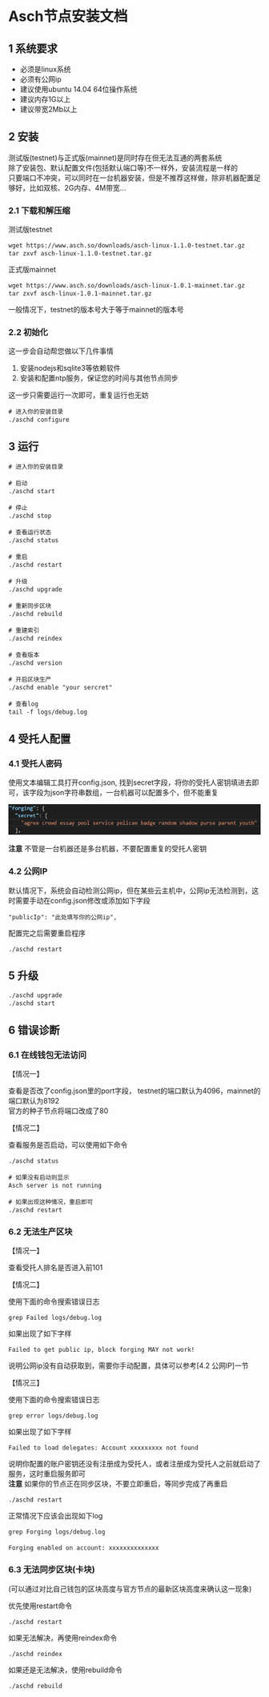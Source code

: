 # Asch节点安装文档

## 1 系统要求

- 必须是linux系统
- 必须有公网ip
- 建议使用ubuntu 14.04 64位操作系统
- 建议内存1G以上
- 建议带宽2Mb以上

## 2 安装

测试版(testnet)与正式版(mainnet)是同时存在但无法互通的两套系统<br>
除了安装包、默认配置文件(包括默认端口等)不一样外，安装流程是一样的<br>
只要端口不冲突，可以同时在一台机器安装，但是不推荐这样做，除非机器配置足够好，比如双核、2G内存、4M带宽...

### 2.1 下载和解压缩

测试版testnet

```
wget https://www.asch.so/downloads/asch-linux-1.1.0-testnet.tar.gz
tar zxvf asch-linux-1.1.0-testnet.tar.gz
```

正式版mainnet

```
wget https://www.asch.so/downloads/asch-linux-1.0.1-mainnet.tar.gz
tar zxvf asch-linux-1.0.1-mainnet.tar.gz
```

一般情况下，testnet的版本号大于等于mainnet的版本号

### 2.2 初始化

这一步会自动帮您做以下几件事情

1. 安装nodejs和sqlite3等依赖软件
2. 安装和配置ntp服务，保证您的时间与其他节点同步

这一步只需要运行一次即可，重复运行也无妨

```
# 进入你的安装目录
./aschd configure
```

## 3 运行

```
# 进入你的安装目录

# 启动
./aschd start

# 停止
./aschd stop

# 查看运行状态
./aschd status

# 重启
./aschd restart

# 升级
./aschd upgrade

# 重新同步区块
./aschd rebuild

# 重建索引
./aschd reindex

# 查看版本
./aschd version

# 开启区块生产
./aschd enable "your sercret"

# 查看log
tail -f logs/debug.log
```

## 4 受托人配置

### 4.1 受托人密码

使用文本编辑工具打开config.json, 找到secret字段，将你的受托人密钥填进去即可，该字段为json字符串数组，一台机器可以配置多个，但不能重复

![forging secret](./assets/forging-secret.png)

**注意** 不管是一台机器还是多台机器，不要配置重复的受托人密钥

### 4.2 公网IP

默认情况下，系统会自动检测公网ip，但在某些云主机中，公网ip无法检测到，这时需要手动在config.json修改或添加如下字段

```
"publicIp": "此处填写你的公网ip",
```

配置完之后需要重启程序

```
./aschd restart
```

## 5 升级

```
./aschd upgrade
./aschd start
```

## 6 错误诊断

### 6.1 在线钱包无法访问

【情况一】

查看是否改了config.json里的port字段， testnet的端口默认为4096，mainnet的端口默认为8192<br>
官方的种子节点将端口改成了80

【情况二】

查看服务是否启动，可以使用如下命令

```
./aschd status

# 如果没有启动则显示
Asch server is not running

# 如果出现这种情况，重启即可
./aschd restart
```

### 6.2 无法生产区块 

【情况一】

查看受托人排名是否进入前101

【情况二】

使用下面的命令搜索错误日志

```
grep Failed logs/debug.log
```

如果出现了如下字样

```
Failed to get public ip, block forging MAY not work!
```

说明公网ip没有自动获取到，需要你手动配置，具体可以参考[4.2 公网IP]一节

【情况三】

使用下面的命令搜索错误日志

```
grep error logs/debug.log
```

如果出现了如下字样

```
Failed to load delegates: Account xxxxxxxxx not found
```

说明你配置的账户密钥还没有注册成为受托人，或者注册成为受托人之前就启动了服务，这时重启服务即可<br>
**注意** 如果你的节点正在同步区块，不要立即重启，等同步完成了再重启

```
./aschd restart
```

正常情况下应该会出现如下log

```
grep Forging logs/debug.log

Forging enabled on account: xxxxxxxxxxxxxx
```

### 6.3 无法同步区块(卡块)

(可以通过对比自己钱包的区块高度与官方节点的最新区块高度来确认这一现象)<br>

优先使用restart命令

```
./aschd restart
```

如果无法解决，再使用reindex命令

```
./aschd reindex
```

如果还是无法解决，使用rebuild命令

```
./aschd rebuild
```